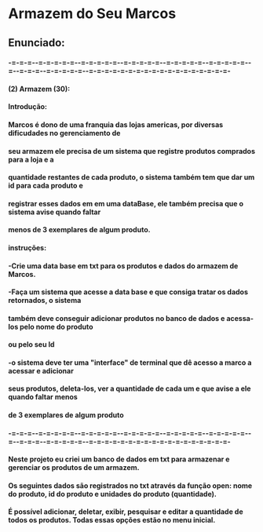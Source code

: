# Armazem do Seu Marcos

## Enunciado:
#### -=-=-=--=-=-=-=-=--=-=-=-=-=--=-=-=-=-=--=-=-=-=-=--=-=-=-=-=--=--=-=-=--=-=-=-=-=--=-=-=-=-=-=-=-=-=-=-=-=-=-=-=-=-=-=-
#### (2) Armazem (30):
#### Introdução:
#### Marcos é dono de uma franquia das lojas americas, por diversas dificudades no gerenciamento de 
#### seu armazem ele precisa de um sistema que registre produtos comprados para a loja e a 
#### quantidade restantes de cada produto, o sistema também tem que dar um id para cada produto e 
#### registrar esses dados em em uma dataBase, ele também precisa que o sistema avise quando faltar 
#### menos de 3 exemplares de algum produto.
#### instruções:
#### -Crie uma data base em txt para os produtos e dados do armazem de Marcos.
#### -Faça um sistema que acesse a data base e que consiga tratar os dados retornados, o sistema 
#### também deve conseguir adicionar produtos no banco de dados e acessa-los pelo nome do produto 
#### ou pelo seu Id
#### -o sistema deve ter uma "interface" de terminal que dê acesso a marco a acessar e adicionar 
#### seus produtos, deleta-los, ver a quantidade de cada um e que avise a ele quando faltar menos 
#### de 3 exemplares de algum produto
#### -=-=-=--=-=-=-=-=--=-=-=-=-=--=-=-=-=-=--=-=-=-=-=--=-=-=-=-=--=--=-=-=--=-=-=-=-=--=-=-=-=-=-=-=-=-=-=-=-=-=-=-=-=-=-=-

#### Neste projeto eu criei um banco de dados em txt para armazenar e gerenciar os produtos de um armazem. 
#### Os seguintes dados são registrados no txt através da função open: nome do produto, id do produto e unidades do produto (quantidade).
#### É possível adicionar, deletar, exibir, pesquisar e editar a quantidade de todos os produtos. Todas essas opções estão no menu inicial.
